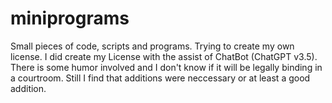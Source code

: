 # miniprograms
Small pieces of code, scripts and programs. Trying to create my own license. I did create my License with the assist of ChatBot (ChatGPT v3.5). There is some humor involved and I don't know if it will be legally binding in a courtroom. Still I find that additions were neccessary or at least a good addition.
